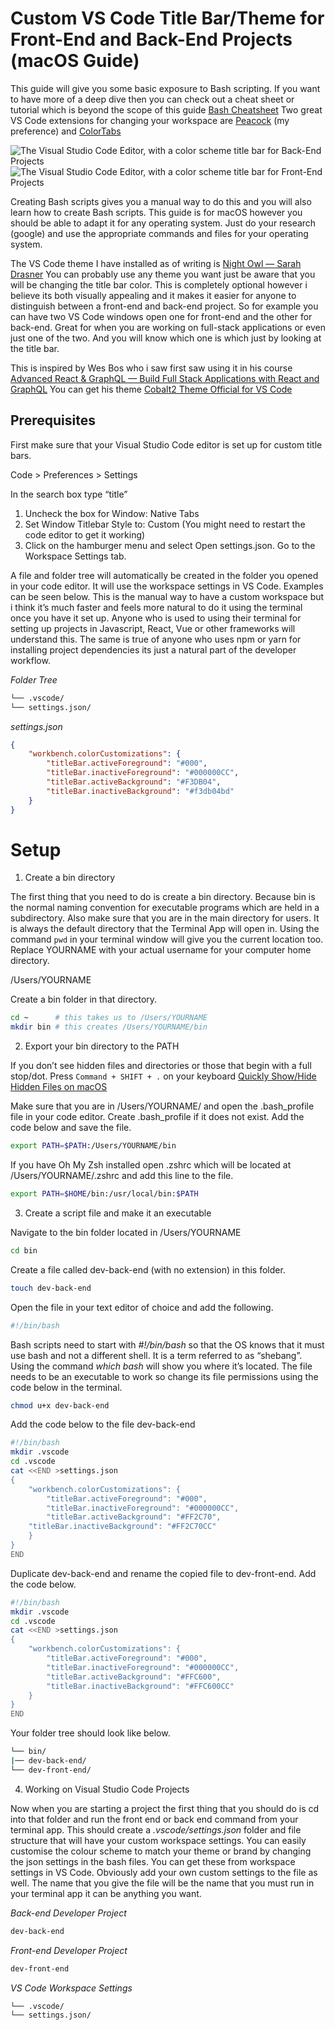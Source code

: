 # Custom VS Code Title Bar/Theme for Front-End and Back-End Projects (macOS Guide)

This guide will give you some basic exposure to Bash scripting. If you want to have more of a deep dive then you can check out a cheat sheet or tutorial which is beyond the scope of this guide [Bash Cheatsheet](https://devhints.io/bash) Two great VS Code extensions for changing your workspace are [Peacock](https://marketplace.visualstudio.com/items?itemName=johnpapa.vscode-peacock) (my preference) and [ColorTabs](https://marketplace.visualstudio.com/items?itemName=orepor.color-tabs-vscode-ext)

![The Visual Studio Code Editor, with a color scheme title bar for Back-End Projects](https://dev-to-uploads.s3.amazonaws.com/i/56jv935lf67o0obz41iv.png)
![The Visual Studio Code Editor, with a color scheme title bar for Front-End Projects](https://dev-to-uploads.s3.amazonaws.com/i/xvwd19yjmb50akj4d6ln.png)

Creating Bash scripts gives you a manual way to do this and you will also learn how to create Bash scripts. This guide is for macOS however you should be able to adapt it for any operating system. Just do your research (google) and use the appropriate commands and files for your operating system.

The VS Code theme I have installed as of writing is [Night Owl — Sarah Drasner](https://marketplace.visualstudio.com/items?itemName=sdras.night-owl) You can probably use any theme you want just be aware that you will be changing the title bar color. This is completely optional however i believe its both visually appealing and it makes it easier for anyone to distinguish between a front-end and back-end project. So for example you can have two VS Code windows open one for front-end and the other for back-end. Great for when you are working on full-stack applications or even just one of the two. And you will know which one is which just by looking at the title bar.

This is inspired by Wes Bos who i saw first saw using it in his course [Advanced React & GraphQL — Build Full Stack Applications with React and GraphQL](https://advancedreact.com/) You can get his theme [Cobalt2 Theme Official for VS Code](https://marketplace.visualstudio.com/items?itemName=wesbos.theme-cobalt2)

## Prerequisites

First make sure that your Visual Studio Code editor is set up for custom title bars.

Code > Preferences > Settings

In the search box type “title”

1. Uncheck the box for Window: Native Tabs
2. Set Window Titlebar Style to: Custom (You might need to restart the code editor to get it working)
3. Click on the hamburger menu and select Open settings.json. Go to the Workspace Settings tab.

A file and folder tree will automatically be created in the folder you opened in your code editor. It will use the workspace settings in VS Code. Examples can be seen below. This is the manual way to have a custom workspace but i think it’s much faster and feels more natural to do it using the terminal once you have it set up. Anyone who is used to using their terminal for setting up projects in Javascript, React, Vue or other frameworks will understand this. The same is true of anyone who uses npm or yarn for installing project dependencies its just a natural part of the developer workflow.

_Folder Tree_

```bash
└── .vscode/
└── settings.json/
```

_settings.json_

```json
{
	"workbench.colorCustomizations": {
		"titleBar.activeForeground": "#000",
		"titleBar.inactiveForeground": "#000000CC",
		"titleBar.activeBackground": "#F3DB04",
		"titleBar.inactiveBackground": "#f3db04bd"
	}
}
```

# Setup

1. Create a bin directory

The first thing that you need to do is create a bin directory. Because bin is the normal naming convention for executable programs which are held in a subdirectory. Also make sure that you are in the main directory for users. It is always the default directory that the Terminal App will open in. Using the command `pwd` in your terminal window will give you the current location too. Replace YOURNAME with your actual username for your computer home directory.

/Users/YOURNAME

Create a bin folder in that directory.

```bash
cd ~      # this takes us to /Users/YOURNAME
mkdir bin # this creates /Users/YOURNAME/bin
```

2. Export your bin directory to the PATH

If you don’t see hidden files and directories or those that begin with a full stop/dot. Press `Command + SHIFT + .` on your keyboard [Quickly Show/Hide Hidden Files on macOS](https://ianlunn.co.uk/articles/quickly-showhide-hidden-files-mac-os-x-mavericks/)

Make sure that you are in /Users/YOURNAME/ and open the .bash_profile file in your code editor. Create .bash_profile if it does not exist. Add the code below and save the file.

```bash
export PATH=$PATH:/Users/YOURNAME/bin
```

If you have Oh My Zsh installed open .zshrc which will be located at /Users/YOURNAME/.zshrc and add this line to the file.

```bash
export PATH=$HOME/bin:/usr/local/bin:$PATH
```

3. Create a script file and make it an executable

Navigate to the bin folder located in /Users/YOURNAME

```bash
cd bin
```

Create a file called dev-back-end (with no extension) in this folder.

```bash
touch dev-back-end
```

Open the file in your text editor of choice and add the following.

```bash
#!/bin/bash
```

Bash scripts need to start with _#!/bin/bash_ so that the OS knows that it must use bash and not a different shell. It is a term referred to as “shebang”. Using the command _which bash_ will show you where it’s located. The file needs to be an executable to work so change its file permissions using the code below in the terminal.

```bash
chmod u+x dev-back-end
```

Add the code below to the file dev-back-end

```bash
#!/bin/bash
mkdir .vscode
cd .vscode
cat <<END >settings.json
{
    "workbench.colorCustomizations": {
        "titleBar.activeForeground": "#000",
        "titleBar.inactiveForeground": "#000000CC",
        "titleBar.activeBackground": "#FF2C70",
    "titleBar.inactiveBackground": "#FF2C70CC"
    }
}
END
```

Duplicate dev-back-end and rename the copied file to dev-front-end. Add the code below.

```bash
#!/bin/bash
mkdir .vscode
cd .vscode
cat <<END >settings.json
{
    "workbench.colorCustomizations": {
        "titleBar.activeForeground": "#000",
        "titleBar.inactiveForeground": "#000000CC",
        "titleBar.activeBackground": "#FFC600",
        "titleBar.inactiveBackground": "#FFC600CC"
    }
}
END
```

Your folder tree should look like below.

```bash
└── bin/
|── dev-back-end/
└── dev-front-end/
```

4. Working on Visual Studio Code Projects

Now when you are starting a project the first thing that you should do is cd into that folder and run the front end or back end command from your terminal app. This should create a _.vscode/settings.json_ folder and file structure that will have your custom workspace settings. You can easily customise the colour scheme to match your theme or brand by changing the json settings in the bash files. You can get these from workspace settings in VS Code. Obviously add your own custom settings to the file as well. The name that you give the file will be the name that you must run in your terminal app it can be anything you want.

_Back-end Developer Project_

```bash
dev-back-end
```

_Front-end Developer Project_

```bash
dev-front-end
```

_VS Code Workspace Settings_

```bash
└── .vscode/
└── settings.json/
```
